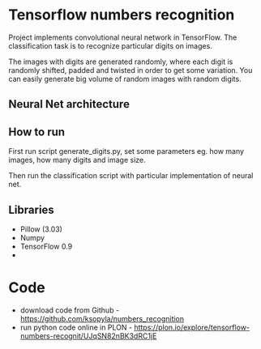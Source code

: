 
# Tensorflow numbers recognition

Project implements convolutional neural network in TensorFlow. The classification task is to recognize particular digits on images.

The images with digits are generated randomly, where each digit is randomly shifted, padded and twisted in order to get some variation.
You can easily generate big volume of random images with random digits.


## Neural Net architecture

## How to run

First run script generate_digits.py, set some parameters eg. how many images, how many digits and image size.

Then run the classification script with particular implementation of neural net.



## Libraries

* Pillow (3.03)
* Numpy
* TensorFlow 0.9
* 


# Code

* download code from Github - https://github.com/ksopyla/numbers_recognition
* run python code online in PLON - https://plon.io/explore/tensorflow-numbers-recognit/UJqSN82nBK3dRC1jE
